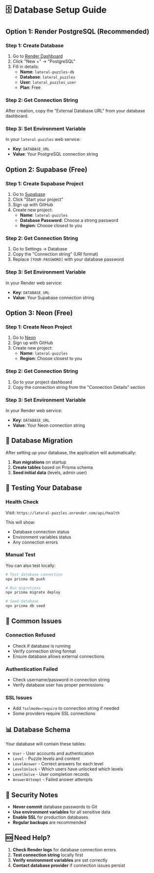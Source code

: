 # 🗄️ Database Setup Guide

## Option 1: Render PostgreSQL (Recommended)

### Step 1: Create Database
1. Go to [Render Dashboard](https://dashboard.render.com)
2. Click "New +" → "PostgreSQL"
3. Fill in details:
   - **Name**: `lateral-puzzles-db`
   - **Database**: `lateral_puzzles`
   - **User**: `lateral_puzzles_user`
   - **Plan**: Free

### Step 2: Get Connection String
After creation, copy the "External Database URL" from your database dashboard.

### Step 3: Set Environment Variable
In your `lateral-puzzles` web service:
- **Key**: `DATABASE_URL`
- **Value**: Your PostgreSQL connection string

## Option 2: Supabase (Free)

### Step 1: Create Supabase Project
1. Go to [Supabase](https://supabase.com)
2. Click "Start your project"
3. Sign up with GitHub
4. Create new project:
   - **Name**: `lateral-puzzles`
   - **Database Password**: Choose a strong password
   - **Region**: Choose closest to you

### Step 2: Get Connection String
1. Go to Settings → Database
2. Copy the "Connection string" (URI format)
3. Replace `[YOUR-PASSWORD]` with your database password

### Step 3: Set Environment Variable
In your Render web service:
- **Key**: `DATABASE_URL`
- **Value**: Your Supabase connection string

## Option 3: Neon (Free)

### Step 1: Create Neon Project
1. Go to [Neon](https://neon.tech)
2. Sign up with GitHub
3. Create new project:
   - **Name**: `lateral-puzzles`
   - **Region**: Choose closest to you

### Step 2: Get Connection String
1. Go to your project dashboard
2. Copy the connection string from the "Connection Details" section

### Step 3: Set Environment Variable
In your Render web service:
- **Key**: `DATABASE_URL`
- **Value**: Your Neon connection string

## 🔧 Database Migration

After setting up your database, the application will automatically:
1. **Run migrations** on startup
2. **Create tables** based on Prisma schema
3. **Seed initial data** (levels, admin user)

## 🧪 Testing Your Database

### Health Check
Visit: `https://lateral-puzzles.onrender.com/api/health`

This will show:
- Database connection status
- Environment variables status
- Any connection errors

### Manual Test
You can also test locally:
```bash
# Test database connection
npx prisma db push

# Run migrations
npx prisma migrate deploy

# Seed database
npx prisma db seed
```

## 🚨 Common Issues

### Connection Refused
- Check if database is running
- Verify connection string format
- Ensure database allows external connections

### Authentication Failed
- Check username/password in connection string
- Verify database user has proper permissions

### SSL Issues
- Add `?sslmode=require` to connection string if needed
- Some providers require SSL connections

## 📊 Database Schema

Your database will contain these tables:
- `User` - User accounts and authentication
- `Level` - Puzzle levels and content
- `LevelAnswer` - Correct answers for each level
- `LevelUnlock` - Which users have unlocked which levels
- `LevelSolve` - User completion records
- `AnswerAttempt` - Failed answer attempts

## 🔐 Security Notes

- **Never commit** database passwords to Git
- **Use environment variables** for all sensitive data
- **Enable SSL** for production databases
- **Regular backups** are recommended

## 🆘 Need Help?

1. **Check Render logs** for database connection errors
2. **Test connection string** locally first
3. **Verify environment variables** are set correctly
4. **Contact database provider** if connection issues persist
